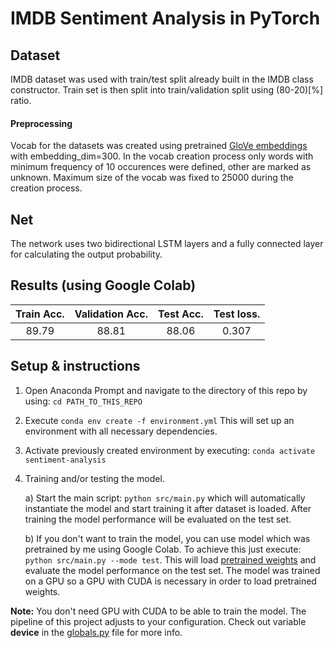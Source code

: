 # IMDB Sentiment Analysis in PyTorch

## Dataset
IMDB dataset was used with train/test split already built in the IMDB class constructor. Train set is then split into train/validation split using (80-20)[%] ratio.
#### Preprocessing
Vocab for the datasets was created using pretrained [GloVe embeddings](https://nlp.stanford.edu/projects/glove/) with embedding_dim=300. In the vocab creation process only words with minimum frequency of 10 occurences were defined, other are marked as unknown. Maximum size of the vocab was fixed to 25000 during the creation process.
 
## Net
The network uses two bidirectional LSTM layers and a fully connected layer for calculating the output probability.

## Results (using Google Colab)
| Train Acc.      | Validation Acc. | Test Acc. | Test loss. |
| :-------------: | :-------------: | :-------: | :--------: |
|      89.79      | 88.81       | 88.06       | 0.307


## Setup & instructions
1. Open Anaconda Prompt and navigate to the directory of this repo by using: ```cd PATH_TO_THIS_REPO ```
2. Execute ``` conda env create -f environment.yml ``` This will set up an environment with all necessary dependencies. 
3. Activate previously created environment by executing: ``` conda activate sentiment-analysis ```
4. Training and/or testing the model.

    a) Start the main script: ``` python src/main.py ``` which will automatically instantiate the model and start training it after dataset is loaded. After training the model performance will be evaluated on the test set.
    
    b) If you don't want to train the model, you can use model which was pretrained by me using Google Colab. To achieve this just execute: ``` python src/main.py --mode test ```. This will load [pretrained weights](src/pretrained/) and evaluate the model performance on the test set. The model was trained on a GPU so a GPU with CUDA is necessary in order to load pretrained weights. 

**Note:**  You don't need GPU with CUDA to be able to train the model. The pipeline of this project adjusts to your configuration. Check out variable **device** in the [globals.py](src/globals.py) file for more info.
